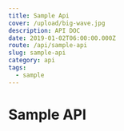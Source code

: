 ```yaml
---
title: Sample Api
cover: /upload/big-wave.jpg
description: API DOC
date: 2019-01-02T06:00:00.000Z
route: /api/sample-api
slug: sample-api
category: api
tags:
  - sample
---
```


# Sample API
